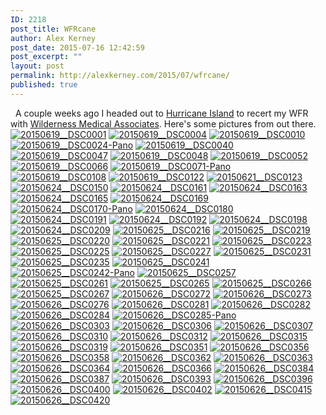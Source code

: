 ```yaml
---
ID: 2218
post_title: WFRcane
author: Alex Kerney
post_date: 2015-07-16 12:42:59
post_excerpt: ""
layout: post
permalink: http://alexkerney.com/2015/07/wfrcane/
published: true
---
```

  A couple weeks ago I headed out to [Hurricane Island][1] to recert my WFR with [Wilderness Medical Associates][2]. Here's some pictures from out there.[<img src="http://alexkerney.com/wp-content/uploads/2015/07/20150619__DSC0001-840x558.jpg" alt="20150619__DSC0001" class="alignnone size-large wp-image-2219 [ftmt_id] nofotomoto" />][3] [<img src="http://alexkerney.com/wp-content/uploads/2015/07/20150619__DSC0004-840x1265.jpg" alt="20150619__DSC0004" class="alignnone size-large wp-image-2220 [ftmt_id] nofotomoto" />][4] [<img src="http://alexkerney.com/wp-content/uploads/2015/07/20150619__DSC0010-840x558.jpg" alt="20150619__DSC0010" class="alignnone size-large wp-image-2221 [ftmt_id] nofotomoto" />][5] [<img src="http://alexkerney.com/wp-content/uploads/2015/07/20150619__DSC0024-Pano-840x227.jpg" alt="20150619__DSC0024-Pano" class="alignnone size-large wp-image-2222 [ftmt_id] nofotomoto" />][6] [<img src="http://alexkerney.com/wp-content/uploads/2015/07/20150619__DSC0040-840x1265.jpg" alt="20150619__DSC0040" class="alignnone size-large wp-image-2223 [ftmt_id] nofotomoto" />][7] [<img src="http://alexkerney.com/wp-content/uploads/2015/07/20150619__DSC0047-840x558.jpg" alt="20150619__DSC0047" class="alignnone size-large wp-image-2224 [ftmt_id] nofotomoto" />][8] [<img src="http://alexkerney.com/wp-content/uploads/2015/07/20150619__DSC0048-840x1265.jpg" alt="20150619__DSC0048" class="alignnone size-large wp-image-2225 [ftmt_id] nofotomoto" />][9] [<img src="http://alexkerney.com/wp-content/uploads/2015/07/20150619__DSC0052-840x1265.jpg" alt="20150619__DSC0052" class="alignnone size-large wp-image-2226 [ftmt_id] nofotomoto" />][10] [<img src="http://alexkerney.com/wp-content/uploads/2015/07/20150619__DSC0066-840x1265.jpg" alt="20150619__DSC0066" class="alignnone size-large wp-image-2227 [ftmt_id] nofotomoto" />][11] [<img src="http://alexkerney.com/wp-content/uploads/2015/07/20150619__DSC0071-Pano-840x230.jpg" alt="20150619__DSC0071-Pano" class="alignnone size-large wp-image-2228 [ftmt_id] nofotomoto" />][12] [<img src="http://alexkerney.com/wp-content/uploads/2015/07/20150619__DSC0108-840x558.jpg" alt="20150619__DSC0108" class="alignnone size-large wp-image-2229 [ftmt_id] nofotomoto" />][13] [<img src="http://alexkerney.com/wp-content/uploads/2015/07/20150619__DSC0122-840x1265.jpg" alt="20150619__DSC0122" class="alignnone size-large wp-image-2230 [ftmt_id] nofotomoto" />][14] [<img src="http://alexkerney.com/wp-content/uploads/2015/07/20150621__DSC0123-840x1265.jpg" alt="20150621__DSC0123" class="alignnone size-large wp-image-2231 [ftmt_id] nofotomoto" />][15] [<img src="http://alexkerney.com/wp-content/uploads/2015/07/20150624__DSC0150-840x558.jpg" alt="20150624__DSC0150" class="alignnone size-large wp-image-2232 [ftmt_id] nofotomoto" />][16] [<img src="http://alexkerney.com/wp-content/uploads/2015/07/20150624__DSC0161-840x558.jpg" alt="20150624__DSC0161" class="alignnone size-large wp-image-2233 [ftmt_id] nofotomoto" />][17] [<img src="http://alexkerney.com/wp-content/uploads/2015/07/20150624__DSC0163-840x558.jpg" alt="20150624__DSC0163" class="alignnone size-large wp-image-2234 [ftmt_id] nofotomoto" />][18] [<img src="http://alexkerney.com/wp-content/uploads/2015/07/20150624__DSC0165-840x1265.jpg" alt="20150624__DSC0165" class="alignnone size-large wp-image-2235 [ftmt_id] nofotomoto" />][19] [<img src="http://alexkerney.com/wp-content/uploads/2015/07/20150624__DSC0169-840x558.jpg" alt="20150624__DSC0169" class="alignnone size-large wp-image-2236 [ftmt_id] nofotomoto" />][20] [<img src="http://alexkerney.com/wp-content/uploads/2015/07/20150624__DSC0170-Pano-840x234.jpg" alt="20150624__DSC0170-Pano" class="alignnone size-large wp-image-2237 [ftmt_id] nofotomoto" />][21] [<img src="http://alexkerney.com/wp-content/uploads/2015/07/20150624__DSC0180-840x558.jpg" alt="20150624__DSC0180" class="alignnone size-large wp-image-2238 [ftmt_id] nofotomoto" />][22] [<img src="http://alexkerney.com/wp-content/uploads/2015/07/20150624__DSC0191-840x1264.jpg" alt="20150624__DSC0191" class="alignnone size-large wp-image-2239 [ftmt_id] nofotomoto" />][23] [<img src="http://alexkerney.com/wp-content/uploads/2015/07/20150624__DSC0192-840x558.jpg" alt="20150624__DSC0192" class="alignnone size-large wp-image-2240 [ftmt_id] nofotomoto" />][24] [<img src="http://alexkerney.com/wp-content/uploads/2015/07/20150624__DSC0198-840x1265.jpg" alt="20150624__DSC0198" class="alignnone size-large wp-image-2241 [ftmt_id] nofotomoto" />][25] [<img src="http://alexkerney.com/wp-content/uploads/2015/07/20150624__DSC0209-840x558.jpg" alt="20150624__DSC0209" class="alignnone size-large wp-image-2242 [ftmt_id] nofotomoto" />][26] [<img src="http://alexkerney.com/wp-content/uploads/2015/07/20150625__DSC0216-840x1265.jpg" alt="20150625__DSC0216" class="alignnone size-large wp-image-2243 [ftmt_id] nofotomoto" />][27] [<img src="http://alexkerney.com/wp-content/uploads/2015/07/20150625__DSC0219-840x1265.jpg" alt="20150625__DSC0219" class="alignnone size-large wp-image-2244 [ftmt_id] nofotomoto" />][28] [<img src="http://alexkerney.com/wp-content/uploads/2015/07/20150625__DSC0220-840x558.jpg" alt="20150625__DSC0220" class="alignnone size-large wp-image-2245 [ftmt_id] nofotomoto" />][29] [<img src="http://alexkerney.com/wp-content/uploads/2015/07/20150625__DSC0221-840x558.jpg" alt="20150625__DSC0221" class="alignnone size-large wp-image-2246 [ftmt_id] nofotomoto" />][30] [<img src="http://alexkerney.com/wp-content/uploads/2015/07/20150625__DSC0223-840x558.jpg" alt="20150625__DSC0223" class="alignnone size-large wp-image-2247 [ftmt_id] nofotomoto" />][31] [<img src="http://alexkerney.com/wp-content/uploads/2015/07/20150625__DSC0225-840x558.jpg" alt="20150625__DSC0225" class="alignnone size-large wp-image-2248 [ftmt_id] nofotomoto" />][32] [<img src="http://alexkerney.com/wp-content/uploads/2015/07/20150625__DSC0227-840x1265.jpg" alt="20150625__DSC0227" class="alignnone size-large wp-image-2249 [ftmt_id] nofotomoto" />][33] [<img src="http://alexkerney.com/wp-content/uploads/2015/07/20150625__DSC0231-840x558.jpg" alt="20150625__DSC0231" class="alignnone size-large wp-image-2250 [ftmt_id] nofotomoto" />][34] [<img src="http://alexkerney.com/wp-content/uploads/2015/07/20150625__DSC0235-840x558.jpg" alt="20150625__DSC0235" class="alignnone size-large wp-image-2251 [ftmt_id] nofotomoto" />][35] [<img src="http://alexkerney.com/wp-content/uploads/2015/07/20150625__DSC0241-840x1265.jpg" alt="20150625__DSC0241" class="alignnone size-large wp-image-2252 [ftmt_id] nofotomoto" />][36] [<img src="http://alexkerney.com/wp-content/uploads/2015/07/20150625__DSC0242-Pano-840x139.jpg" alt="20150625__DSC0242-Pano" class="alignnone size-large wp-image-2253 [ftmt_id] nofotomoto" />][37] [<img src="http://alexkerney.com/wp-content/uploads/2015/07/20150625__DSC0257-840x558.jpg" alt="20150625__DSC0257" class="alignnone size-large wp-image-2254 [ftmt_id] nofotomoto" />][38] [<img src="http://alexkerney.com/wp-content/uploads/2015/07/20150625__DSC0261-840x558.jpg" alt="20150625__DSC0261" class="alignnone size-large wp-image-2255 [ftmt_id] nofotomoto" />][39] [<img src="http://alexkerney.com/wp-content/uploads/2015/07/20150625__DSC0265-840x1265.jpg" alt="20150625__DSC0265" class="alignnone size-large wp-image-2256 [ftmt_id] nofotomoto" />][40] [<img src="http://alexkerney.com/wp-content/uploads/2015/07/20150625__DSC0266-840x1265.jpg" alt="20150625__DSC0266" class="alignnone size-large wp-image-2257 [ftmt_id] nofotomoto" />][41] [<img src="http://alexkerney.com/wp-content/uploads/2015/07/20150625__DSC0267-840x1265.jpg" alt="20150625__DSC0267" class="alignnone size-large wp-image-2258 [ftmt_id] nofotomoto" />][42] [<img src="http://alexkerney.com/wp-content/uploads/2015/07/20150626__DSC0272-840x558.jpg" alt="20150626__DSC0272" class="alignnone size-large wp-image-2259 [ftmt_id] nofotomoto" />][43] [<img src="http://alexkerney.com/wp-content/uploads/2015/07/20150626__DSC0273-840x558.jpg" alt="20150626__DSC0273" class="alignnone size-large wp-image-2260 [ftmt_id] nofotomoto" />][44] [<img src="http://alexkerney.com/wp-content/uploads/2015/07/20150626__DSC0276-840x558.jpg" alt="20150626__DSC0276" class="alignnone size-large wp-image-2261 [ftmt_id] nofotomoto" />][45] [<img src="http://alexkerney.com/wp-content/uploads/2015/07/20150626__DSC0281-840x558.jpg" alt="20150626__DSC0281" class="alignnone size-large wp-image-2262 [ftmt_id] nofotomoto" />][46] [<img src="http://alexkerney.com/wp-content/uploads/2015/07/20150626__DSC0282-840x1265.jpg" alt="20150626__DSC0282" class="alignnone size-large wp-image-2263 [ftmt_id] nofotomoto" />][47] [<img src="http://alexkerney.com/wp-content/uploads/2015/07/20150626__DSC0284-840x558.jpg" alt="20150626__DSC0284" class="alignnone size-large wp-image-2264 [ftmt_id] nofotomoto" />][48] [<img src="http://alexkerney.com/wp-content/uploads/2015/07/20150626__DSC0285-Pano-840x157.jpg" alt="20150626__DSC0285-Pano" class="alignnone size-large wp-image-2265 [ftmt_id] nofotomoto" />][49] [<img src="http://alexkerney.com/wp-content/uploads/2015/07/20150626__DSC0303-840x1265.jpg" alt="20150626__DSC0303" class="alignnone size-large wp-image-2266 [ftmt_id] nofotomoto" />][50] [<img src="http://alexkerney.com/wp-content/uploads/2015/07/20150626__DSC0306-840x558.jpg" alt="20150626__DSC0306" class="alignnone size-large wp-image-2267 [ftmt_id] nofotomoto" />][51] [<img src="http://alexkerney.com/wp-content/uploads/2015/07/20150626__DSC0307-840x558.jpg" alt="20150626__DSC0307" class="alignnone size-large wp-image-2268 [ftmt_id] nofotomoto" />][52] [<img src="http://alexkerney.com/wp-content/uploads/2015/07/20150626__DSC0310-840x558.jpg" alt="20150626__DSC0310" class="alignnone size-large wp-image-2269 [ftmt_id] nofotomoto" />][53] [<img src="http://alexkerney.com/wp-content/uploads/2015/07/20150626__DSC0312-840x558.jpg" alt="20150626__DSC0312" class="alignnone size-large wp-image-2270 [ftmt_id] nofotomoto" />][54] [<img src="http://alexkerney.com/wp-content/uploads/2015/07/20150626__DSC0315-840x1265.jpg" alt="20150626__DSC0315" class="alignnone size-large wp-image-2271 [ftmt_id] nofotomoto" />][55] [<img src="http://alexkerney.com/wp-content/uploads/2015/07/20150626__DSC0319-840x558.jpg" alt="20150626__DSC0319" class="alignnone size-large wp-image-2272 [ftmt_id] nofotomoto" />][56] [<img src="http://alexkerney.com/wp-content/uploads/2015/07/20150626__DSC0351-840x1265.jpg" alt="20150626__DSC0351" class="alignnone size-large wp-image-2273 [ftmt_id] nofotomoto" />][57] [<img src="http://alexkerney.com/wp-content/uploads/2015/07/20150626__DSC0356-840x558.jpg" alt="20150626__DSC0356" class="alignnone size-large wp-image-2274 [ftmt_id] nofotomoto" />][58] [<img src="http://alexkerney.com/wp-content/uploads/2015/07/20150626__DSC0358-840x1265.jpg" alt="20150626__DSC0358" class="alignnone size-large wp-image-2275 [ftmt_id] nofotomoto" />][59] [<img src="http://alexkerney.com/wp-content/uploads/2015/07/20150626__DSC0362-840x558.jpg" alt="20150626__DSC0362" class="alignnone size-large wp-image-2276 [ftmt_id] nofotomoto" />][60] [<img src="http://alexkerney.com/wp-content/uploads/2015/07/20150626__DSC0363-840x558.jpg" alt="20150626__DSC0363" class="alignnone size-large wp-image-2277 [ftmt_id] nofotomoto" />][61] [<img src="http://alexkerney.com/wp-content/uploads/2015/07/20150626__DSC0364-840x1265.jpg" alt="20150626__DSC0364" class="alignnone size-large wp-image-2278 [ftmt_id] nofotomoto" />][62] [<img src="http://alexkerney.com/wp-content/uploads/2015/07/20150626__DSC0366-840x558.jpg" alt="20150626__DSC0366" class="alignnone size-large wp-image-2279 [ftmt_id] nofotomoto" />][63] [<img src="http://alexkerney.com/wp-content/uploads/2015/07/20150626__DSC0384-840x560.jpg" alt="20150626__DSC0384" class="alignnone size-large wp-image-2280 [ftmt_id] nofotomoto" />][64] [<img src="http://alexkerney.com/wp-content/uploads/2015/07/20150626__DSC0387-840x558.jpg" alt="20150626__DSC0387" class="alignnone size-large wp-image-2281 [ftmt_id] nofotomoto" />][65] [<img src="http://alexkerney.com/wp-content/uploads/2015/07/20150626__DSC0393-840x558.jpg" alt="20150626__DSC0393" class="alignnone size-large wp-image-2282 [ftmt_id] nofotomoto" />][66] [<img src="http://alexkerney.com/wp-content/uploads/2015/07/20150626__DSC0396-840x1265.jpg" alt="20150626__DSC0396" class="alignnone size-large wp-image-2283 [ftmt_id] nofotomoto" />][67] [<img src="http://alexkerney.com/wp-content/uploads/2015/07/20150626__DSC0400-840x558.jpg" alt="20150626__DSC0400" class="alignnone size-large wp-image-2284 [ftmt_id] nofotomoto" />][68] [<img src="http://alexkerney.com/wp-content/uploads/2015/07/20150626__DSC0402-840x558.jpg" alt="20150626__DSC0402" class="alignnone size-large wp-image-2285 [ftmt_id] nofotomoto" />][69] [<img src="http://alexkerney.com/wp-content/uploads/2015/07/20150626__DSC0415-840x558.jpg" alt="20150626__DSC0415" class="alignnone size-large wp-image-2286 [ftmt_id] nofotomoto" />][70] [<img src="http://alexkerney.com/wp-content/uploads/2015/07/20150626__DSC0420-840x558.jpg" alt="20150626__DSC0420" class="alignnone size-large wp-image-2287 [ftmt_id] nofotomoto" />][71]

 [1]: http://www.hurricaneisland.net
 [2]: http://www.wildmed.com
 [3]: http://alexkerney.com/wp-content/uploads/2015/07/20150619__DSC0001.jpg
 [4]: http://alexkerney.com/wp-content/uploads/2015/07/20150619__DSC0004.jpg
 [5]: http://alexkerney.com/wp-content/uploads/2015/07/20150619__DSC0010.jpg
 [6]: http://alexkerney.com/wp-content/uploads/2015/07/20150619__DSC0024-Pano.jpg
 [7]: http://alexkerney.com/wp-content/uploads/2015/07/20150619__DSC0040.jpg
 [8]: http://alexkerney.com/wp-content/uploads/2015/07/20150619__DSC0047.jpg
 [9]: http://alexkerney.com/wp-content/uploads/2015/07/20150619__DSC0048.jpg
 [10]: http://alexkerney.com/wp-content/uploads/2015/07/20150619__DSC0052.jpg
 [11]: http://alexkerney.com/wp-content/uploads/2015/07/20150619__DSC0066.jpg
 [12]: http://alexkerney.com/wp-content/uploads/2015/07/20150619__DSC0071-Pano.jpg
 [13]: http://alexkerney.com/wp-content/uploads/2015/07/20150619__DSC0108.jpg
 [14]: http://alexkerney.com/wp-content/uploads/2015/07/20150619__DSC0122.jpg
 [15]: http://alexkerney.com/wp-content/uploads/2015/07/20150621__DSC0123.jpg
 [16]: http://alexkerney.com/wp-content/uploads/2015/07/20150624__DSC0150.jpg
 [17]: http://alexkerney.com/wp-content/uploads/2015/07/20150624__DSC0161.jpg
 [18]: http://alexkerney.com/wp-content/uploads/2015/07/20150624__DSC0163.jpg
 [19]: http://alexkerney.com/wp-content/uploads/2015/07/20150624__DSC0165.jpg
 [20]: http://alexkerney.com/wp-content/uploads/2015/07/20150624__DSC0169.jpg
 [21]: http://alexkerney.com/wp-content/uploads/2015/07/20150624__DSC0170-Pano.jpg
 [22]: http://alexkerney.com/wp-content/uploads/2015/07/20150624__DSC0180.jpg
 [23]: http://alexkerney.com/wp-content/uploads/2015/07/20150624__DSC0191.jpg
 [24]: http://alexkerney.com/wp-content/uploads/2015/07/20150624__DSC0192.jpg
 [25]: http://alexkerney.com/wp-content/uploads/2015/07/20150624__DSC0198.jpg
 [26]: http://alexkerney.com/wp-content/uploads/2015/07/20150624__DSC0209.jpg
 [27]: http://alexkerney.com/wp-content/uploads/2015/07/20150625__DSC0216.jpg
 [28]: http://alexkerney.com/wp-content/uploads/2015/07/20150625__DSC0219.jpg
 [29]: http://alexkerney.com/wp-content/uploads/2015/07/20150625__DSC0220.jpg
 [30]: http://alexkerney.com/wp-content/uploads/2015/07/20150625__DSC0221.jpg
 [31]: http://alexkerney.com/wp-content/uploads/2015/07/20150625__DSC0223.jpg
 [32]: http://alexkerney.com/wp-content/uploads/2015/07/20150625__DSC0225.jpg
 [33]: http://alexkerney.com/wp-content/uploads/2015/07/20150625__DSC0227.jpg
 [34]: http://alexkerney.com/wp-content/uploads/2015/07/20150625__DSC0231.jpg
 [35]: http://alexkerney.com/wp-content/uploads/2015/07/20150625__DSC0235.jpg
 [36]: http://alexkerney.com/wp-content/uploads/2015/07/20150625__DSC0241.jpg
 [37]: http://alexkerney.com/wp-content/uploads/2015/07/20150625__DSC0242-Pano.jpg
 [38]: http://alexkerney.com/wp-content/uploads/2015/07/20150625__DSC0257.jpg
 [39]: http://alexkerney.com/wp-content/uploads/2015/07/20150625__DSC0261.jpg
 [40]: http://alexkerney.com/wp-content/uploads/2015/07/20150625__DSC0265.jpg
 [41]: http://alexkerney.com/wp-content/uploads/2015/07/20150625__DSC0266.jpg
 [42]: http://alexkerney.com/wp-content/uploads/2015/07/20150625__DSC0267.jpg
 [43]: http://alexkerney.com/wp-content/uploads/2015/07/20150626__DSC0272.jpg
 [44]: http://alexkerney.com/wp-content/uploads/2015/07/20150626__DSC0273.jpg
 [45]: http://alexkerney.com/wp-content/uploads/2015/07/20150626__DSC0276.jpg
 [46]: http://alexkerney.com/wp-content/uploads/2015/07/20150626__DSC0281.jpg
 [47]: http://alexkerney.com/wp-content/uploads/2015/07/20150626__DSC0282.jpg
 [48]: http://alexkerney.com/wp-content/uploads/2015/07/20150626__DSC0284.jpg
 [49]: http://alexkerney.com/wp-content/uploads/2015/07/20150626__DSC0285-Pano.jpg
 [50]: http://alexkerney.com/wp-content/uploads/2015/07/20150626__DSC0303.jpg
 [51]: http://alexkerney.com/wp-content/uploads/2015/07/20150626__DSC0306.jpg
 [52]: http://alexkerney.com/wp-content/uploads/2015/07/20150626__DSC0307.jpg
 [53]: http://alexkerney.com/wp-content/uploads/2015/07/20150626__DSC0310.jpg
 [54]: http://alexkerney.com/wp-content/uploads/2015/07/20150626__DSC0312.jpg
 [55]: http://alexkerney.com/wp-content/uploads/2015/07/20150626__DSC0315.jpg
 [56]: http://alexkerney.com/wp-content/uploads/2015/07/20150626__DSC0319.jpg
 [57]: http://alexkerney.com/wp-content/uploads/2015/07/20150626__DSC0351.jpg
 [58]: http://alexkerney.com/wp-content/uploads/2015/07/20150626__DSC0356.jpg
 [59]: http://alexkerney.com/wp-content/uploads/2015/07/20150626__DSC0358.jpg
 [60]: http://alexkerney.com/wp-content/uploads/2015/07/20150626__DSC0362.jpg
 [61]: http://alexkerney.com/wp-content/uploads/2015/07/20150626__DSC0363.jpg
 [62]: http://alexkerney.com/wp-content/uploads/2015/07/20150626__DSC0364.jpg
 [63]: http://alexkerney.com/wp-content/uploads/2015/07/20150626__DSC0366.jpg
 [64]: http://alexkerney.com/wp-content/uploads/2015/07/20150626__DSC0384.jpg
 [65]: http://alexkerney.com/wp-content/uploads/2015/07/20150626__DSC0387.jpg
 [66]: http://alexkerney.com/wp-content/uploads/2015/07/20150626__DSC0393.jpg
 [67]: http://alexkerney.com/wp-content/uploads/2015/07/20150626__DSC0396.jpg
 [68]: http://alexkerney.com/wp-content/uploads/2015/07/20150626__DSC0400.jpg
 [69]: http://alexkerney.com/wp-content/uploads/2015/07/20150626__DSC0402.jpg
 [70]: http://alexkerney.com/wp-content/uploads/2015/07/20150626__DSC0415.jpg
 [71]: http://alexkerney.com/wp-content/uploads/2015/07/20150626__DSC0420.jpg